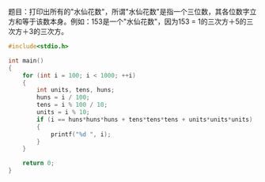 题目：打印出所有的"水仙花数"，所谓"水仙花数"是指一个三位数，其各位数字立方和等于该数本身。例如：153是一个"水仙花数"，因为153 = 1的三次方＋5的三次方＋3的三次方。
```c
#include<stdio.h>

int main()
{
	for (int i = 100; i < 1000; ++i)
	{
		int units, tens, huns;
		huns = i / 100;
		tens = i % 100 / 10;
		units = i % 10;
		if (i == huns*huns*huns + tens*tens*tens + units*units*units)
		{
			printf("%d ", i);
		}
	}

	return 0;
}
```
